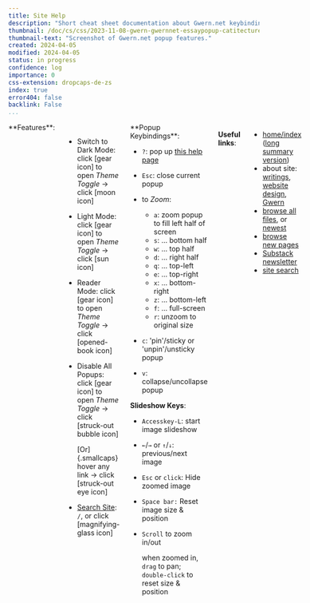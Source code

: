 ```yaml
---
title: Site Help
description: "Short cheat sheet documentation about Gwern.net keybindings & features."
thumbnail: /doc/cs/css/2023-11-08-gwern-gwernnet-essaypopup-catitecture-withanxiousblackcatatwindowsillthumbnail.png
thumbnail-text: "Screenshot of Gwern.net popup features."
created: 2024-04-05
modified: 2024-04-05
status: in progress
confidence: log
importance: 0
css-extension: dropcaps-de-zs
index: true
error404: false
backlink: False
...
```


<div class="columns">
**Features**:

- Switch to Dark Mode: click [gear icon] to open *Theme Toggle* → click [moon icon]
- Light Mode: click [gear icon] to open *Theme Toggle* → click [sun icon]
- Reader Mode: click [gear icon] to open *Theme Toggle* → click [opened-book icon]
- Disable All Popups: click [gear icon] to open *Theme Toggle* → click [struck-out bubble icon]

    [Or]{.smallcaps} hover any link → click [struck-out eye icon]
- [Search Site](https://cse.google.com/cse?cx=009114923999563836576%3Adv0a4ndtmly): `/`, or click [magnifying-glass icon]

<div class="mobile-not">
**Popup Keybindings**:

- `?`: pop up [this help page](/static/help)
- `Esc`: close current popup
- to *Zoom*:

  - `a`: zoom popup to fill left half of screen
  - `s`: ... bottom half
  - `w`: ... top half
  - `d`: ... right half
  - `q`: ... top-left
  - `e`: ... top-right
  - `x`: ... bottom-right
  - `z`: ... bottom-left
  - `f`: ... full-screen
  - `r`: unzoom to original size
- `c`: 'pin'/sticky or 'unpin'/unsticky popup
- `v`: collapse/uncollapse popup

**Slideshow Keys**:

- `Accesskey-L`: start image slideshow
- `←`/` → ` or `↑`/`↓`: previous/next image
- `Esc` or `click`: Hide zoomed image
- `Space bar:` Reset image size & position
- `Scroll` to zoom in/out

    when zoomed in, `drag` to pan; `double-click` to reset size & position
</div>

**Useful links**:

<!-- - [full site user guide](/design#user-guide) -->
- [home/index](/index "‘Essays’, Gwern 2009") ([long summary version](/index-long))
- about site: [writings](/about "‘About This Website’, Gwern 2010"), [website design](/design "‘Design Of This Website’, Gwern 2010"), [Gwern](/me "‘About Gwern’, Gwern 2009")
- [browse all files](/doc/index "‘Essays’, Gwern 2009"), or [newest](/doc/newest/index "‘Essays’, Gwern 2009")
- [browse new pages](/changelog "‘Changelog’, Gwern 2013")
- [Substack](https://gwern.substack.com/ "‘Gwern.net newsletter (Substack subscription page)’, Branwen 2013") [newsletter](/doc/newsletter/index "‘Essays’, Gwern 2009")
- [site search](https://www.google.com/search?q=site%3Agwern%2Enet)
</div>
